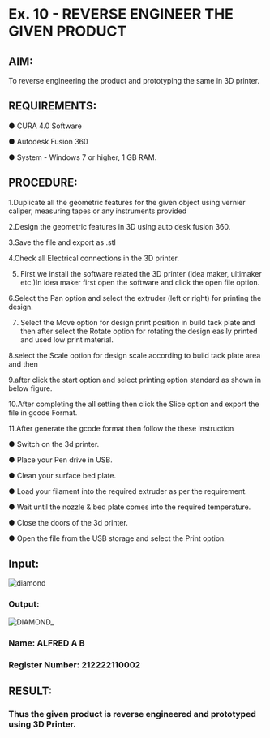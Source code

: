 # Ex. 10 - REVERSE ENGINEER THE GIVEN PRODUCT

## AIM: 
To reverse engineering the product and prototyping the same in 3D printer.

## REQUIREMENTS:
●	CURA 4.0 Software

●	 Autodesk Fusion 360

●	 System - Windows 7 or higher, 1 GB RAM.

## PROCEDURE:
1.Duplicate all the geometric features for the given object using vernier caliper, measuring tapes or any instruments provided

2.Design the geometric features in 3D using auto desk fusion 360.

3.Save the file and export as .stl

4.Check all Electrical connections in the 3D printer.

5. First we install the software related the 3D printer (idea maker, ultimaker etc.)In idea maker first open the software and click the open file option.
   
6.Select the Pan option and select the extruder (left or right) for printing the design.

7. Select the Move option for design print position in build tack plate and then after select the Rotate option for rotating the design easily printed and used low print material.
   
8.select the Scale option for design scale according to build tack plate area and then

9.after click the start option and select printing option standard as shown in below figure.

10.After completing the all setting then click the Slice option and export the file in gcode Format.

11.After generate the gcode format then follow the these instruction 

●	Switch on the 3d printer.

●	Place your Pen drive in USB.

●	Clean your surface bed plate.

●	Load your filament into the required extruder as per the requirement.

●	Wait until the nozzle & bed plate comes into the required temperature.

●	Close the doors of the 3d printer.

●	Open the file from the USB storage and select the Print option.

## Input:
![diamond](https://github.com/Mukilkumar-SEC/Ex.-10---REVERSE-ENGINEER-THE-GIVEN-PRODUCT/assets/119559663/e0025f5d-f938-40a8-a6ce-3af03856e5ac)

### Output:
![DIAMOND_](https://github.com/Mukilkumar-SEC/Ex.-10---REVERSE-ENGINEER-THE-GIVEN-PRODUCT/assets/119559663/a82ebb5c-99fa-45ef-bb9b-42a32f80d482)


### Name: ALFRED A B
### Register Number: 212222110002

## RESULT:
###   Thus the given product is reverse engineered and prototyped using 3D Printer.
